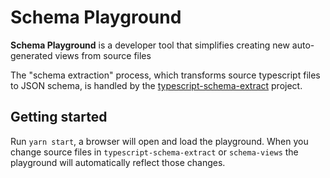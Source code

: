 # Schema Playground

**Schema Playground** is a developer tool that simplifies creating new auto-generated views from source files

The "schema extraction" process, which transforms source typescript files to JSON schema, is handled by the [typescript-schema-extract](../typescript-schema-extract) project.

## Getting started

Run `yarn start`, a browser will open and load the playground. When you change source files in `typescript-schema-extract` or `schema-views` the playground will automatically reflect those changes.
